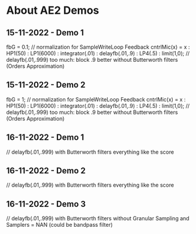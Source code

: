 # About AE2 Demos

## 15-11-2022 - Demo 1
fbG = 0.1; // normalization for SampleWriteLoop Feedback
cntrlMic(x) = 
            x : HP1(50) : LP1(6000) : integrator(.01) : 
                delayfb(.01,.9) : LP4(.5) : limit(1,0); 
                // delayfb(.01,.999) too much: block .9 better
without Butterworth filters (Orders Approximation)

## 15-11-2022 - Demo 2
fbG = 1; // normalization for SampleWriteLoop Feedback
cntrlMic(x) = 
            x : HP1(50) : LP1(6000) : integrator(.01) : 
                delayfb(.01,.9) : LP4(.5) : limit(1,0); 
                // delayfb(.01,.999) too much: block .9 better
without Butterworth filters (Orders Approximation)

## 16-11-2022 - Demo 1
// delayfb(.01,.999)
with Butterworth filters 
everything like the score

## 16-11-2022 - Demo 2
// delayfb(.01,.999)
with Butterworth filters 
everything like the score

## 16-11-2022 - Demo 3
// delayfb(.01,.999)
with Butterworth filters 
without Granular Sampling and Samplers = NAN (could be bandpass filter)